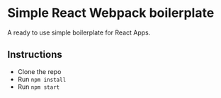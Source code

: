 # Simple React Webpack boilerplate

A ready to use simple boilerplate for React Apps.

## Instructions

* Clone the repo
* Run `npm install`
* Run `npm start`
